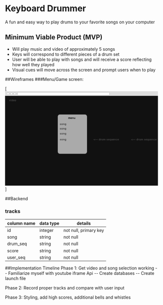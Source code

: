 # Keyboard Drummer
A fun and easy way to play drums to your favorite songs on your computer

## Minimum Viable Product (MVP)

- Will play music and video of approximately 5 songs
- Keys will correspond to different pieces of a drum set
- User will be able to play with songs and will receive a score reflecting how well they played
- Visual cues will move across the screen and prompt users when to play

##Wireframes
###Menu/Game screen:

[![welcome](./wireframes/menu.png)]

##Backend

### tracks
column name | data type | details
------------|-----------|-----------------------
id          | integer   | not null, primary key
song        | string    | not null
drum_seq    | string    | not null
score       | string    | not null
user_seq    | string    | not null



##Implementation Timeline
Phase 1: Get video and song selection working
  -- Familiarize myself with youtube iframe Api
  -- Create databases
  -- Create launch file

Phase 2: Record proper tracks and compare with user input

Phase 3: Styling, add high scores, additional bells and whistles

